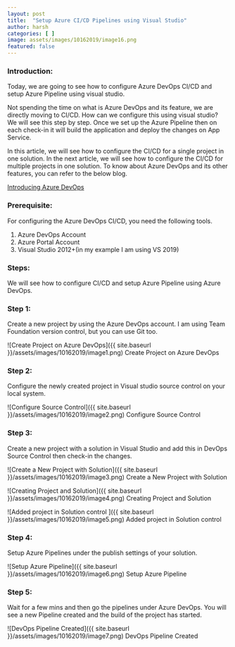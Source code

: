 ```yaml
---
layout: post
title:  "Setup Azure CI/CD Pipelines using Visual Studio"
author: harsh
categories: [ ]
image: assets/images/10162019/image16.png
featured: false
---
```


### Introduction: 
Today, we are going to see how to configure Azure DevOps CI/CD and setup Azure Pipeline using visual studio. 

Not spending the time on what is Azure DevOps and its feature, we are directly moving to CI/CD. How can we configure this using visual studio? We will see this step by step. Once we set up the Azure Pipeline then on each check-in it will build the application and deploy the changes on App Service. 

In this article, we will see how to configure the CI/CD for a single project in one solution. In the next article, we will see how to configure the CI/CD for multiple projects in one solution. 
To know about Azure DevOps and its other features, you can refer to the below blog. 

[Introducing Azure DevOps](https://azure.microsoft.com/en-in/blog/introducing-azure-devops)

### Prerequisite:
For configuring the Azure DevOps CI/CD, you need the following tools. 
1.	Azure DevOps Account 
2.	Azure Portal Account
3.	Visual Studio 2012+(in my example I am using VS 2019) 

### Steps:
We will see how to configure CI/CD and setup Azure Pipeline using Azure DevOps. 

### Step 1:
Create a new project by using the Azure DevOps account. I am using Team Foundation version control, but you can use Git too.

![Create Project on Azure DevOps]({{ site.baseurl }}/assets/images/10162019/image1.png)
Create Project on Azure DevOps

### Step 2:
Configure the newly created project in Visual studio source control on your local system. 

![Configure Source Control]({{ site.baseurl }}/assets/images/10162019/image2.png)
Configure Source Control

### Step 3:
Create a new project with a solution in Visual Studio and add this in DevOps Source Control then check-in the changes. 

![Create a New Project with Solution]({{ site.baseurl }}/assets/images/10162019/image3.png)
Create a New Project with Solution

![Creating Project and Solution]({{ site.baseurl }}/assets/images/10162019/image4.png)
Creating Project and Solution

![Added project in Solution control ]({{ site.baseurl }}/assets/images/10162019/image5.png)
Added project in Solution control 

### Step 4:
Setup Azure Pipelines under the publish settings of your solution. 

![Setup Azure Pipeline]({{ site.baseurl }}/assets/images/10162019/image6.png)
Setup Azure Pipeline

### Step 5:
Wait for a few mins and then go the pipelines under Azure DevOps. You will see a new Pipeline created and the build of the project has started. 

![DevOps Pipeline Created]({{ site.baseurl }}/assets/images/10162019/image7.png)
DevOps Pipeline Created

